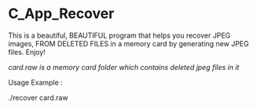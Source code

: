 # C_App_Recover

This is a beautiful, BEAUTIFUL program that helps you recover JPEG images, FROM DELETED FILES in a memory card by generating new JPEG files. Enjoy!

*card.raw is a memory card folder which contains deleted jpeg files in it*

Usage Example :

./recover card.raw
